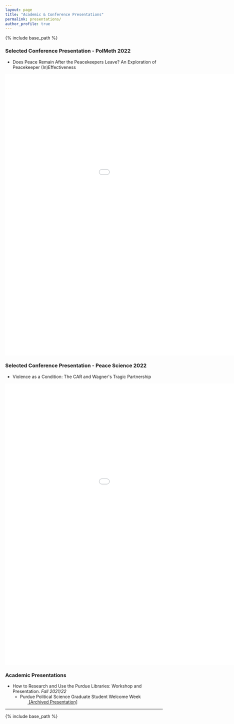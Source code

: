 ```yaml
---
layout: page
title: "Academic & Conference Presentations"
permalink: presentations/
author_profile: true
---
```


{% include base_path %}

### Selected Conference Presentation - PolMeth 2022
* Does Peace Remain After the Peacekeepers Leave? An Exploration of Peacekeeper (In)Effectiveness
<embed src="{{ site.baseurl }}/files/polmeth_2022_presentation.pdf" width="1200" height="900" type='application/pdf'>


### Selected Conference Presentation - Peace Science 2022
* Violence as a Condition: The CAR and Wagner's Tragic Partnership
<embed src="{{ site.baseurl }}/files/pssi_2022_poster.pdf" width="1200" height="900" type='application/pdf'>


### Academic Presentations
* How to Research and Use the Purdue Libraries: Workshop and Presentation. *Fall 2021/22*
  * Purdue Political Science Graduate Student Welcome Week
<br>&nbsp;&nbsp;&nbsp;&nbsp;&nbsp;&nbsp;<span style="padding-right:5%"><a href='{{ "https://www.skytheacademic.com/files/libraries_presentation.pdf"}}'><i class='fas fa-file-pdf'></i> [Archived Presentation]</a></span>


---

{% include base_path %}
